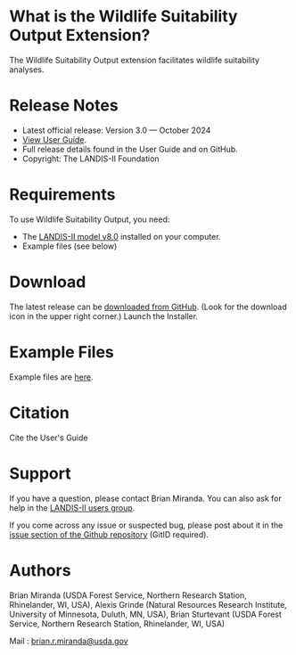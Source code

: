 # What is the Wildlife Suitability Output Extension?

The Wildlife Suitability Output extension facilitates wildlife suitability analyses.

# Release Notes

- Latest official release: Version 3.0 — October 2024
- [View User Guide](https://github.com/LANDIS-II-Foundation/Extension-Output-Wildlife-Habitat/blob/master/docs/LANDIS-II%20Wildlife%20Habitat%20Suitability%20Output%20v3%20User%20Guide.pdf).
- Full release details found in the User Guide and on GitHub.
- Copyright: The LANDIS-II Foundation

# Requirements

To use Wildlife Suitability Output, you need:

- The [LANDIS-II model v8.0](http://www.landis-ii.org/install) installed on your computer.
- Example files (see below)

# Download

The latest release can be [downloaded from GitHub](https://github.com/LANDIS-II-Foundation/Extension-Output-Wildlife-Habitat/blob/master/deploy/installer/LANDIS-II-V8%20Wildlife%20Habitat%20Output%203.0-setup.exe).  (Look for the download icon in the upper right corner.)  Launch the Installer.

# Example Files

Example files are [here](https://downgit.github.io/#/home?url=https://github.com/LANDIS-II-Foundation/Extension-Output-Wildlife-Habitat/tree/master/test/Core8-Wildlife3.0).

# Citation

Cite the User's Guide

# Support

If you have a question, please contact Brian Miranda. 
You can also ask for help in the [LANDIS-II users group](http://www.landis-ii.org/users).

If you come across any issue or suspected bug, please post about it in the [issue section of the Github repository](https://github.com/LANDIS-II-Foundation/Extension-Output-Bird-Habitat/issues) (GitID required).

# Authors

Brian Miranda (USDA Forest Service, Northern Research Station, Rhinelander, WI, USA), Alexis Grinde (Natural Resources Research Institute, University of Minnesota, Duluth, MN, USA), Brian Sturtevant (USDA Forest Service, Northern Research Station, Rhinelander, WI, USA)

Mail : brian.r.miranda@usda.gov

